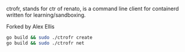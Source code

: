 ctrofr, stands for ctr of renato, is a command line client for containerd
written for learning/sandboxing.

Forked by Alex Ellis

```sh
go build && sudo ./ctrofr create
go build && sudo ./ctrofr net
```
